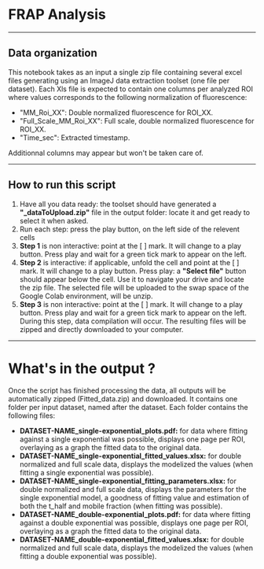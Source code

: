 # **FRAP Analysis**

---
## **Data organization**
This notebook takes as an input a single zip file containing several excel files generating using an ImageJ data extraction toolset (one file per dataset). Each Xls file is expected to contain one columns per analyzed ROI where values corresponds to the following normalization of fluorescence:
* "MM_Roi_XX": Double normalized fluorescence for ROI_XX.
* "Full_Scale_MM_Roi_XX": Full scale, double normalized fluorescence for ROI_XX.
* "Time_sec": Extracted timestamp.

Additionnal columns may appear but won't be taken care of.

---
## **How to run this script**

1.   Have all you data ready: the toolset should have generated a **"_dataToUpload.zip"** file in the output folder: locate it and get ready to select it when asked.
2.   Run each step: press the play button, on the left side of the relevent cells
  1. **Step 1** is non interactive: point at the \[   \] mark. It will change to a play button. Press play and wait for a green tick mark to appear on the left.
  2. **Step 2** is interactive: if applicable, unfold the cell and point at the \[   \] mark. It will change to a play button. Press play: a **"Select file"** button should appear below the cell. Use it to navigate your drive and locate the zip file. The selected file will be uploaded to the swap space of the Google Colab environment, will be unzip.
  3. **Step 3** is non interactive: point at the \[   \] mark. It will change to a play button. Press play and wait for a green tick mark to appear on the left.  During this step, data compilation will occur. The resulting files will be zipped and directly downloaded to your computer.

---
# **What's in the output ?**

Once the script has finished processing the data, all outputs will be automatically zipped (Fitted_data.zip) and downloaded. It contains one folder per input dataset, named after the dataset. Each folder contains the following files:
- **DATASET-NAME_single-exponential_plots.pdf:** for data where fitting against a single exponential was possible, displays one page per ROI, overlaying as a graph the fitted data to the original data.
- **DATASET-NAME_single-exponential_fitted_values.xlsx:** for double normalized and full scale data, displays the modelized the values (when fitting a single exponential was possible).
- **DATASET-NAME_single-exponential_fitting_parameters.xlsx:** for double normalized and full scale data, displays the parameters for the single exponential model, a goodness of fitting value and estimation of both the t_half and mobile fraction (when fitting was possible).
- **DATASET-NAME_double-exponential_plots.pdf:** for data where fitting against a double exponential was possible, displays one page per ROI, overlaying as a graph the fitted data to the original data.
- **DATASET-NAME_double-exponential_fitted_values.xlsx:** for double normalized and full scale data, displays the modelized the values (when fitting a double exponential was possible).
